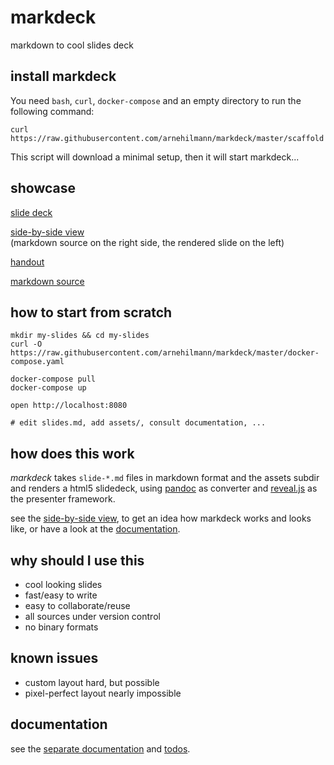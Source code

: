 # markdeck

markdown to cool slides deck

## install markdeck
You need `bash`, `curl`, `docker-compose` and an empty directory to run the following command:
```
curl https://raw.githubusercontent.com/arnehilmann/markdeck/master/scaffold|bash
```

This script will download a minimal setup, then it will start markdeck...


## showcase

[slide deck](https://arnehilmann.github.io/markdeck/showcase/)

[side-by-side view](https://arnehilmann.github.io/markdeck/showcase/explain.html)<br/>
(markdown source on the right side, the rendered slide on the left)

[handout](https://arnehilmann.github.io/markdeck/showcase/markdeck-example.pdf)

[markdown source](https://raw.githubusercontent.com/arnehilmann/markdeck/master/example/showcase/slides.md)


## how to start from scratch

```
mkdir my-slides && cd my-slides
curl -O https://raw.githubusercontent.com/arnehilmann/markdeck/master/docker-compose.yaml
```

```
docker-compose pull
docker-compose up
```

```
open http://localhost:8080
```

```
# edit slides.md, add assets/, consult documentation, ...
```


## how does this work

*markdeck* takes ```slide-*.md``` files in markdown format
and the assets subdir
and renders a html5 slidedeck, using [pandoc](http://pandoc.org) as converter
and [reveal.js](http://lab.hakim.se/reveal-js/) as the presenter framework.

see the
[side-by-side view](https://arnehilmann.github.io/markdeck/showcase/explain.html),
to get an idea how markdeck works and looks like, or have a look
at the [documentation](DOCUMENTATION.md).


## why should I use this

* cool looking slides
* fast/easy to write
* easy to collaborate/reuse
* all sources under version control
* no binary formats


## known issues

* custom layout hard, but possible
* pixel-perfect layout nearly impossible


## documentation

see the [separate documentation](DOCUMENTATION.md) and [todos](TODOS.md).
